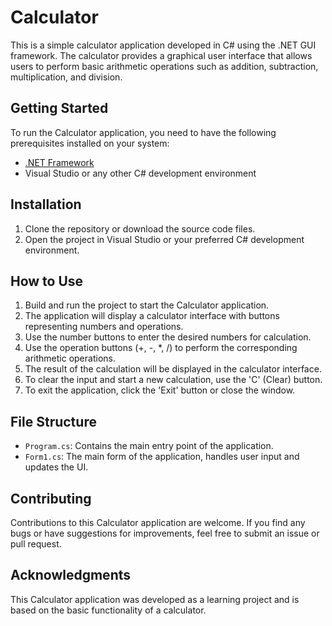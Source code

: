 # Calculator

This is a simple calculator application developed in C# using the .NET GUI framework. The calculator provides a graphical user interface that allows users to perform basic arithmetic operations such as addition, subtraction, multiplication, and division.

## Getting Started

To run the Calculator application, you need to have the following prerequisites installed on your system:

- [.NET Framework](https://dotnet.microsoft.com/download/dotnet-framework)
- Visual Studio or any other C# development environment

## Installation

1. Clone the repository or download the source code files.
2. Open the project in Visual Studio or your preferred C# development environment.

## How to Use

1. Build and run the project to start the Calculator application.
2. The application will display a calculator interface with buttons representing numbers and operations.
3. Use the number buttons to enter the desired numbers for calculation.
4. Use the operation buttons (+, -, *, /) to perform the corresponding arithmetic operations.
5. The result of the calculation will be displayed in the calculator interface.
6. To clear the input and start a new calculation, use the 'C' (Clear) button.
7. To exit the application, click the 'Exit' button or close the window.

## File Structure

- `Program.cs`: Contains the main entry point of the application.
- `Form1.cs`: The main form of the application, handles user input and updates the UI.

## Contributing

Contributions to this Calculator application are welcome. If you find any bugs or have suggestions for improvements, feel free to submit an issue or pull request.

## Acknowledgments

This Calculator application was developed as a learning project and is based on the basic functionality of a calculator.
